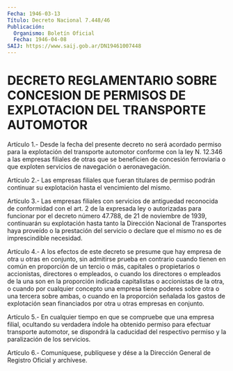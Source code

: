 ```yaml
---
Fecha: 1946-03-13
Título: Decreto Nacional 7.448/46
Publicación:
  Organismo: Boletín Oficial
  Fecha: 1946-04-08
SAIJ: https://www.saij.gob.ar/DN19461007448
---
```

# DECRETO REGLAMENTARIO SOBRE CONCESION DE PERMISOS DE EXPLOTACION DEL TRANSPORTE AUTOMOTOR

<a id="1"></a>
Artículo  1.-  Desde  la  fecha  del  presente decreto no será acordado  permiso  para  la  explotación  del transporte  automotor conforme con la ley N. 12.346 a las empresas  filiales de otras que se beneficien de concesión ferroviaria o que exploten  servicios de navegación o aeronavegación.

<a id="2"></a>
Artículo  2.-  Las  empresas  filiales que fueran titulares de permiso podrán continuar su explotación  hasta  el  vencimiento del mismo.

<a id="3"></a>
Artículo 3.- Las empresas filiales con servicios de antiguedad reconocida  de  conformidad  con  el  art.  2 de la expresada ley o autorizadas para funcionar por el decreto número  47.788,  de 21 de noviembre  de  1939,  continuarán  su  explotación  hasta  tanto la Dirección  Nacional  de  Transportes  haya proveído o la prestación del  servicio  o  declare  que  el mismo no  es  de  imprescindible necesidad.

<a id="4"></a>
Artículo  4.- A los efectos de este decreto se presume que hay empresa de otra  u  otras  en  conjunto,  sin  admitirse  prueba en contrario    cuando  tienen  en común en proporción de un tercio  o más,  capitales  o  propietarios    o   accionistas,  directores  o empleados, o cuando  los directores o empleados  de  la  una son en la  proporción  indicada  capitalistas o accionistas de la otra,  o cuando por cualquier concepto  una empresa tiene poderes sobre otra o una tercera sobre ambas, o cuando  en  la proporción señalada los gastos de explotación sean financiados por  otra  u  otras empresas en conjunto.

<a id="5"></a>
Artículo  5.-  En cualquier tiempo en que se compruebe que una empresa filial, ocultando  su  verdadera índole ha obtenido permiso para efectuar transporte automotor,  se  dispondrá la caducidad del respectivo permiso y la paralización de los servicios.

<a id="6"></a>
Artículo  6.-  Comuníquese,  publíquese  y dése a la Dirección General de Registro Oficial y archívese.